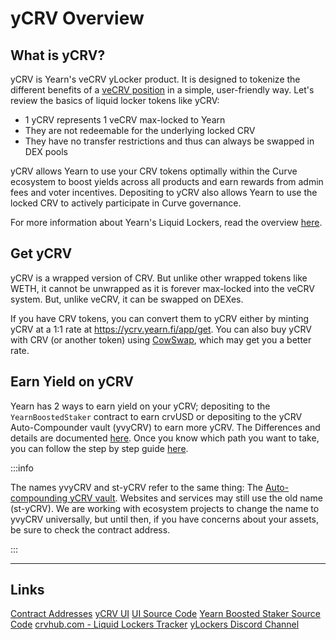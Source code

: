 
# yCRV Overview

## What is yCRV?

yCRV is Yearn's veCRV yLocker product. It is designed to tokenize the different benefits of a [veCRV position](https://resources.curve.fi/crv-token/vecrv/) in a simple, user-friendly way. Let's review the basics of liquid locker tokens like yCRV:

- 1 yCRV represents 1 veCRV max-locked to Yearn
- They are not redeemable for the underlying locked CRV
- They have no transfer restrictions and thus can always be swapped in DEX pools

yCRV allows Yearn to use your CRV tokens optimally within the Curve ecosystem to boost yields across all products and earn rewards from admin fees and voter incentives. Depositing to yCRV also allows Yearn to use the locked CRV to actively participate in Curve governance.

For more information about Yearn's Liquid Lockers, read the overview [here](../overview.md).

## Get yCRV

yCRV is a wrapped version of CRV. But unlike other wrapped tokens like WETH, it cannot be unwrapped as it is forever max-locked into the veCRV system. But, unlike veCRV, it can be swapped on DEXes.

If you have CRV tokens, you can convert them to yCRV either by minting yCRV at a 1:1 rate at https://ycrv.yearn.fi/app/get. You can also buy yCRV with CRV (or another token) using [CowSwap](https://swap.cow.fi/#/1/swap/CRV/YCRV), which may get you a better rate.

## Earn Yield on yCRV

Yearn has 2 ways to earn yield on your yCRV; depositing to the `YearnBoostedStaker` contract to earn crvUSD or depositing to the yCRV Auto-Compounder vault (yvyCRV) to earn more yCRV. The Differences and details are documented [here](/getting-started/products/ylockers/overview). Once you know which path you want to take, you can follow the step by step guide [here](/getting-started/products/ylockers/ycrv/ycrv-guide).

:::info

The names yvyCRV and st-yCRV refer to the same thing: The [Auto-compounding yCRV vault](https://etherscan.io/address/0x27B5739e22ad9033bcBf192059122d163b60349D#code). Websites and services may still use the old name (st-yCRV). We are working with ecosystem projects to change the name to yvyCRV universally, but until then, if you have concerns about your assets, be sure to check the contract address.

:::

___

## Links

<PrettyLink>[Contract Addresses](/developers/addresses/ycrv-contracts)</PrettyLink>
<PrettyLink>[yCRV UI](https://ycrv.yearn.fi)</PrettyLink>
<PrettyLink>[UI Source Code](https://github.com/yearn/ylockers-ui-ycrv)</PrettyLink>
<PrettyLink>[Yearn Boosted Staker Source Code](https://github.com/yearn/yearn-boosted-staker)</PrettyLink>
<PrettyLink>[crvhub.com - Liquid Lockers Tracker](https://crvhub.com/wrappers)</PrettyLink>
<PrettyLink>[yLockers Discord Channel](https://discord.com/channels/734804446353031319/1186417376275730552)</PrettyLink>
